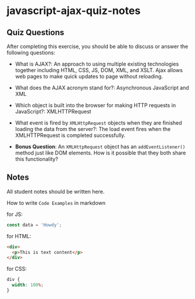 # javascript-ajax-quiz-notes

## Quiz Questions

After completing this exercise, you should be able to discuss or answer the following questions:

- What is AJAX?: An approach to using multiple existing technologies together including HTML, CSS, JS, DOM, XML, and XSLT. Ajax allows web pages to make quick updates to page without reloading.

- What does the AJAX acronym stand for?: Asynchronous JavaScript and XML

- Which object is built into the browser for making HTTP requests in JavaScript?: XMLHTTPRequest

- What event is fired by `XMLHttpRequest` objects when they are finished loading the data from the server?: The load event fires when the XMLHTTPRequest is completed successfully.

- **Bonus Question**: An `XMLHttpRequest` object has an `addEventListener()` method just like DOM elements. How is it possible that they both share this functionality?

## Notes

All student notes should be written here.

How to write `Code Examples` in markdown

for JS:

```javascript
const data = 'Howdy';
```

for HTML:

```html
<div>
  <p>This is text content</p>
</div>
```

for CSS:

```css
div {
  width: 100%;
}
```
